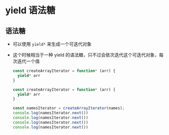 # yield 语法糖

## 语法糖

+ 可以使用 `yield*` 来生成一个可迭代对象
+ 这个时候相当于一种 yield 的语法糖，只不过会依次迭代这个可迭代对象，每次迭代一个值

  ```js
  const createArrayIterator = function* (arr) {
    yield* arr
  }
  ```

  ```js
  const createArrayIterator = function* (arr) {
    yield* arr
  }

  const namesIterator = createArrayIterator(names);
  console.log(namesIterator.next())
  console.log(namesIterator.next())
  console.log(namesIterator.next())
  console.log(namesIterator.next())
  ```

